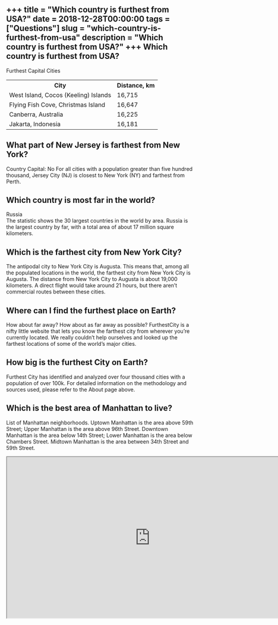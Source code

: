 +++
title = "Which country is furthest from USA?"
date = 2018-12-28T00:00:00
tags = ["Questions"]
slug = "which-country-is-furthest-from-usa"
description = "Which country is furthest from USA?"
+++
Which country is furthest from USA?
-----------------------------------

Furthest Capital Cities

<table><tr><th>City</th><th>Distance, km</th></tr><tr><td>West Island, Cocos (Keeling) Islands</td><td>16,715</td></tr><tr><td>Flying Fish Cove, Christmas Island</td><td>16,647</td></tr><tr><td>Canberra, Australia</td><td>16,225</td></tr><tr><td>Jakarta, Indonesia</td><td>16,181</td></tr></table>

What part of New Jersey is farthest from New York?
--------------------------------------------------

Country Capital: No For all cities with a population greater than five hundred thousand, Jersey City (NJ) is closest to New York (NY) and farthest from Perth.

Which country is most far in the world?
---------------------------------------

Russia  
The statistic shows the 30 largest countries in the world by area. Russia is the largest country by far, with a total area of about 17 million square kilometers.

Which is the farthest city from New York City?
----------------------------------------------

The antipodal city to New York City is Augusta. This means that, among all the populated locations in the world, the farthest city from New York City is Augusta. The distance from New York City to Augusta is about 19,000 kilometers. A direct flight would take around 21 hours, but there aren’t commercial routes between these cities.

Where can I find the furthest place on Earth?
---------------------------------------------

How about far away? How about as far away as possible? FurthestCity is a nifty little website that lets you know the farthest city from wherever you’re currently located. We really couldn’t help ourselves and looked up the farthest locations of some of the world’s major cities.

How big is the furthest City on Earth?
--------------------------------------

Furthest City has identified and analyzed over four thousand cities with a population of over 100k. For detailed information on the methodology and sources used, please refer to the About page above.

Which is the best area of Manhattan to live?
--------------------------------------------

List of Manhattan neighborhoods. Uptown Manhattan is the area above 59th Street; Upper Manhattan is the area above 96th Street. Downtown Manhattan is the area below 14th Street; Lower Manhattan is the area below Chambers Street. Midtown Manhattan is the area between 34th Street and 59th Street.

<iframe allow="accelerometer; autoplay; clipboard-write; encrypted-media; gyroscope; picture-in-picture" allowfullscreen="" class="__youtube_prefs__  epyt-is-override  no-lazyload" data-no-lazy="1" data-origheight="433" data-origwidth="770" data-skipgform_ajax_framebjll="" height="433" id="_ytid_25766" loading="lazy" src="https://www.youtube.com/embed/o1bIKvHDNWI?enablejsapi=1&autoplay=0&cc_load_policy=0&cc_lang_pref=&iv_load_policy=1&loop=0&modestbranding=0&rel=1&fs=1&playsinline=0&autohide=2&theme=dark&color=red&controls=1&" title="YouTube player" width="770"></iframe>